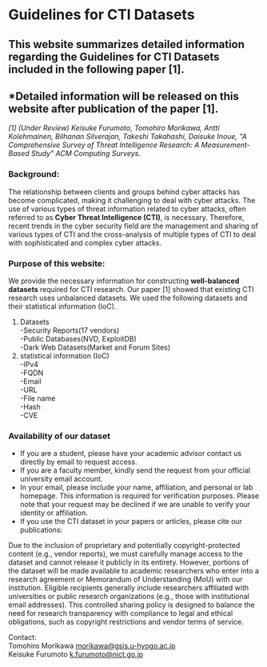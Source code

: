 # Guidelines for CTI Datasets

## This website summarizes detailed information regarding the Guidelines for CTI Datasets included in the following paper [1].

## *Detailed information will be released on this website after publication of the paper [1].

*[1] (Under Review) Keisuke Furumoto, Tomohiro Morikawa, Antti Kolehmainen, Bilhanan Silverajan, Takeshi Takahashi, Daisuke Inoue, "A Comprehensive Survey of Threat Intelligence Research: A Measurement-Based Study" ACM Computing Surveys.*

### Background:<br>
The relationship between clients and groups behind cyber attacks has become complicated, making it challenging to deal with cyber attacks.
The use of various types of threat information related to cyber attacks, often referred to as **Cyber Threat Intelligence (CTI)**, is necessary.
Therefore, recent trends in the cyber security field are the management and sharing of various types of CTI and the cross-analysis of multiple types of CTI to deal with sophisticated and complex cyber attacks. 

### Purpose of this website:<br>
We provide the necessary information for constructing **well-balanced datasets** required for CTI research.
Our paper [1] showed that existing CTI research uses unbalanced datasets. We used the following datasets and their statistical information (IoC).

1. Datasets<br>
   -Security Reports(17 vendors)<br>
   -Public Databases(NVD, ExploitDB)<br>
   -Dark Web Datasets(Market and Forum Sites)<br>
2. statistical information (IoC)<br>
   -IPv4<br>
   -FQDN<br>
   -Email<br>
   -URL<br>
   -File name<br>
   -Hash<br>
   -CVE<br>

### Availability of our dataset
- If you are a student, please have your academic advisor contact us directly by email to request access. <br>
- If you are a faculty member, kindly send the request from your official university email account. <br>
- In your email, please include your name, affiliation, and personal or lab homepage. This information is required for verification purposes. Please note that your request may be declined if we are unable to verify your identity or affiliation.
- If you use the CTI dataset in your papers or articles, please cite our publications:

Due to the inclusion of proprietary and potentially copyright-protected content (e.g., vendor reports), we must carefully manage access to the dataset and cannot release it publicly in its entirety. However, portions of the dataset will be made available to academic researchers who enter into a research agreement or Memorandum of Understanding (MoU) with our institution. Eligible recipients generally include researchers affiliated with universities or public research organizations (e.g., those with institutional email addresses). This controlled sharing policy is designed to balance the need for research transparency with compliance to legal and ethical obligations, such as copyright restrictions and vendor terms of service.<br>

Contact:<br>
Tomohiro Morikawa
morikawa@gsis.u-hyogo.ac.jp<br>
Keisuke Furumoto
k.furumoto@nict.go.jp<br>
